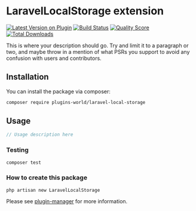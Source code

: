 # LaravelLocalStorage extension

[![Latest Version on Plugin](https://img.shields.io/packagist/v/plugins-world/laravel-local-storage.svg?style=flat-square)](https://packagist.org/packages/plugins-world/laravel-local-storage)
[![Build Status](https://img.shields.io/travis/plugins-world/laravel-local-storage/master.svg?style=flat-square)](https://travis-ci.org/plugins-world/laravel-local-storage)
[![Quality Score](https://img.shields.io/scrutinizer/g/plugins-world/laravel-local-storage.svg?style=flat-square)](https://scrutinizer-ci.com/g/plugins-world/laravel-local-storage)
[![Total Downloads](https://img.shields.io/packagist/dt/plugins-world/laravel-local-storage.svg?style=flat-square)](https://packagist.org/packages/plugins-world/laravel-local-storage)

This is where your description should go. Try and limit it to a paragraph or two, and maybe throw in a mention of what PSRs you support to avoid any confusion with users and contributors.

## Installation

You can install the package via composer:

```bash
composer require plugins-world/laravel-local-storage
```

## Usage

``` php
// Usage description here
```

### Testing

``` bash
composer test
```

### How to create this package

`php artisan new LaravelLocalStorage`

Please see [plugin-manager](https://github.com/fresns/plugin-manager) for more information.
